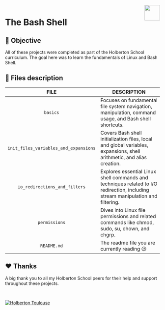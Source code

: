 <img  height="50px" align="right" src="https://apply.holbertonschool.com/holberton-logo.png">

# The Bash Shell

## 📝 Objective

All of these projects were completed as part of the Holberton School curriculum. The goal here was to learn the fundamentals of Linux and Bash Shell.

## 📂 Files description

| **FILE**                              | **DESCRIPTION**                                                                                                                 |
| :-----------------------------------: | ------------------------------------------------------------------------------------------------------------------------------- |
| `basics`                              | Focuses on fundamental file system navigation, manipulation, command usage, and Bash shell shortcuts.                           |
| `init_files_variables_and_expansions` | Covers Bash shell initialization files, local and global variables, expansions, shell arithmetic, and alias creation.           |
| `io_redirections_and_filters`         | Explores essential Linux shell commands and techniques related to I/O redirection, including stream manipulation and filtering. |
| `permissions`                         | Dives into Linux file permissions and related commands like chmod, sudo, su, chown, and chgrp.                                  |
| `README.md`                           | The readme file you are currently reading :wink:                                                                                |

## ♥️ Thanks

A big thank you to all my Holberton School peers for their help and support throughout these projects.

##

<br>
<a href="https://www.holbertonschool.fr/campus/toulouse/" target="_blank" ><img src="https://blog.holbertonschool.com/wp-content/uploads/2022/01/Capture-decran-2022-01-11-172847.png" alt="Holberton Toulouse"></a>
